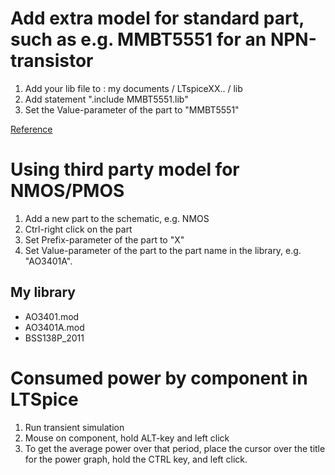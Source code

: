 # Add extra model for standard part, such as e.g. MMBT5551 for an NPN-transistor
1. Add your lib file to : my documents / LTspiceXX.. / lib
2. Add statement ".include MMBT5551.lib"
3. Set the Value-parameter of the part to "MMBT5551"

[Reference](https://spiceman.net/ltspice-command-lib-inc/)

# Using third party model for NMOS/PMOS
[](https://www.analog.com/en/technical-articles/ltspice-using-an-intrinsic-symbol-for-a-third-party-model.html)
1. Add a new part to the schematic, e.g. NMOS
2. Ctrl-right click on the part
3. Set Prefix-parameter of the part to "X"
4. Set Value-parameter of the part to the part name in the library, e.g. "AO3401A".

## My library
* AO3401.mod
* AO3401A.mod
* BSS138P_2011


# Consumed power by component in LTSpice
1. Run transient simulation
2. Mouse on component, hold ALT-key and left click
3. To get the average power over that period, place the cursor over the title for the power graph, hold the CTRL key, and left click.